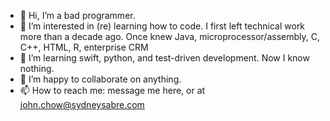 - 👋 Hi, I’m a bad programmer.
- 👀 I’m interested in (re) learning how to code. I first left technical work more than a decade ago. Once knew Java, microprocessor/assembly, C, C++, HTML, R, enterprise CRM
- 🌱 I’m learning swift, python, and test-driven development. Now I know nothing.
- 💞️ I’m happy to collaborate on anything.
- 📫 How to reach me: message me here, or at john.chow@sydneysabre.com

<!---
johnchowssc/johnchowssc is a ✨ special ✨ repository because its `README.md` (this file) appears on your GitHub profile.
You can click the Preview link to take a look at your changes.
--->
